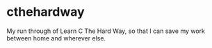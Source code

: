 # cthehardway
My run through of Learn C The Hard Way, so that I can save my work between home and wherever else.
